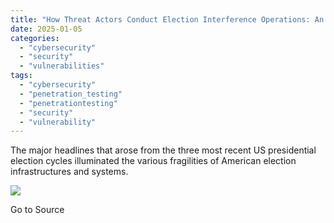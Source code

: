 ```yaml
---
title: "How Threat Actors Conduct Election Interference Operations: An Overview"
date: 2025-01-05
categories: 
  - "cybersecurity"
  - "security"
  - "vulnerabilities"
tags: 
  - "cybersecurity"
  - "penetration_testing"
  - "penetrationtesting"
  - "security"
  - "vulnerability"
---
```


The major headlines that arose from the three most recent US presidential election cycles illuminated the various fragilities of American election infrastructures and systems.

![](https://track.hubspot.com/__ptq.gif?a=21158977&k=14&r=https%3A%2F%2Fwww.trustwave.com%2Fen-us%2Fresources%2Fblogs%2Fspiderlabs-blog%2Fhow-threat-actors-conduct-election-interference-operations-an-overview%2F&bu=https%253A%252F%252Fwww.trustwave.com%252Fen-us%252Fresources%252Fblogs%252Fspiderlabs-blog&bvt=rss)

Go to Source
